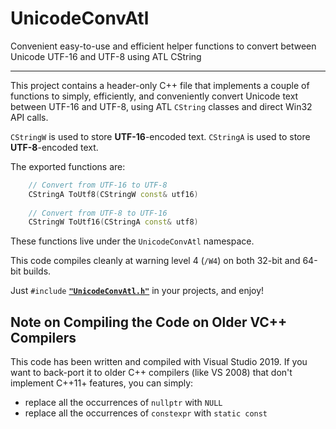 # UnicodeConvAtl
Convenient easy-to-use and efficient helper functions to convert between Unicode UTF-16 and UTF-8 using ATL CString

---

This project contains a header-only C++ file that implements a couple of functions
to simply, efficiently, and conveniently convert Unicode text between UTF-16 and UTF-8, using ATL `CString` classes and direct Win32 API calls.

`CStringW` is used to store **UTF-16**-encoded text.
`CStringA` is used to store **UTF-8**-encoded text.

The exported functions are:

```cpp
    // Convert from UTF-16 to UTF-8
    CStringA ToUtf8(CStringW const& utf16)
    
    // Convert from UTF-8 to UTF-16
    CStringW ToUtf16(CStringA const& utf8)
```

These functions live under the `UnicodeConvAtl` namespace.

This code compiles cleanly at warning level 4 (`/W4`)
on both 32-bit and 64-bit builds.

Just `#include` [**`"UnicodeConvAtl.h"`**](UnicodeConvAtl/UnicodeConvAtl.h) in your projects, and enjoy!

## Note on Compiling the Code on Older VC++ Compilers

This code has been written and compiled with Visual Studio 2019.
If you want to back-port it to older C++ compilers (like VS 2008)
that don't implement C++11+ features, you can simply:

* replace all the occurrences of `nullptr` with `NULL`
* replace all the occurrences of `constexpr` with `static const`

